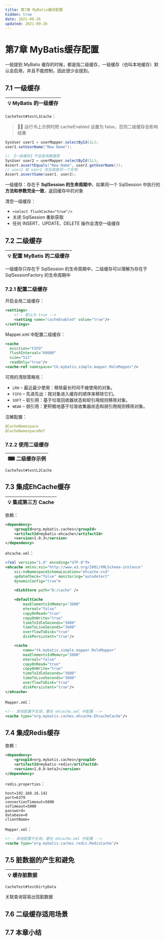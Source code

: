 ```yaml
---
title: 第7章 MyBatis缓存配置
hidden: true
date: 2021-09-26
updated: 2021-09-26
---
```


# 第7章 MyBatis缓存配置

一般提到 MyBatis 缓存的时候，都是指二级缓存，一级缓存（也叫本地缓存）默认会启用，并且不能控制，因此很少会提到。

## 7.1 一级缓存

| 💡 **MyBatis 的一级缓存** |
| ------------------------ |

`CacheTest#testL1Cache`：

>   🙋‍♂️ 运行书上示例时把 cacheEnabled 设置为 false，否则二级缓存会影响结果

```java
SysUser user1 = userMapper.selectById(1L);
user1.setUserName("New Name");

// 【一级缓存】不会查询数据库
SysUser user2 = userMapper.selectById(1L);
Assert.assertEquals("New Name", user2.getUserName());
// user2 和 user1 完全就是同一个实例
Assert.assertSame(user1, user2);
```

一级缓存：存在于 **SqlSession 的生命周期中**，如果同一个 SqlSession 中执行的**方法和参数完全一致**，返回缓存中的对象

清空一级缓存：

-   `<select flushCache="true"/>`
-   关闭 SqlSession 重新获取
-   任何 INSERT、UPDATE、DELETE 操作会清空一级缓存

## 7.2 二级缓存

| 💡 **配置 MyBatis 的二级缓存** |
| ----------------------------- |

一级缓存只存在于 SqlSession 的生命周期中，二级缓存可以理解为存在于 SqlSessionFactory 的生命周期中

### 7.2.1 配置二级缓存

开启全局二级缓存：

```xml
<settings>
    <!-- 默认为 true -->
    <setting name="cacheEnabled" value="true"/>
</settings>
```

Mapper.xml 中配置二级缓存：

```xml
<cache
  eviction="FIFO"
  flushInterval="60000"
  size="512"
  readOnly="true"/>
<cache-ref namespace="tk.mybatis.simple.mapper.RoleMapper"/>
```

可用的清除策略有：

-   `LRU` – 最近最少使用：移除最长时间不被使用的对象。
-   `FIFO` – 先进先出：按对象进入缓存的顺序来移除它们。
-   `SOFT` – 软引用：基于垃圾回收器状态和软引用规则移除对象。
-   `WEAK` – 弱引用：更积极地基于垃圾收集器状态和弱引用规则移除对象。

注解配置：

```java
@CacheNamespace
@CacheNamespaceRef
```

### 7.2.2 使用二级缓存

| ⌨ **二级缓存示例** |
| ------------------ |

`CacheTest#testL2Cache`

## 7.3 集成EhCache缓存

| 💡 **集成第三方 Cache** |
| ---------------------- |

依赖：

```xml
<dependency>
    <groupId>org.mybatis.caches</groupId>
    <artifactId>mybatis-ehcache</artifactId>
    <version>1.0.3</version>
</dependency>
```

`ehcache.xml`：

```xml
<?xml version="1.0" encoding="UTF-8"?>
<ehcache xmlns:xsi="http://www.w3.org/2001/XMLSchema-instance"
    xsi:noNamespaceSchemaLocation="ehcache.xsd"
    updateCheck="false" monitoring="autodetect"
    dynamicConfig="true">
    
    <diskStore path="D:/cache" />
            
	<defaultCache      
		maxElementsInMemory="3000"      
		eternal="false"      
		copyOnRead="true"
		copyOnWrite="true"
		timeToIdleSeconds="3600"      
		timeToLiveSeconds="3600"      
		overflowToDisk="true"      
		diskPersistent="true"/> 

	<cache      
		name="tk.mybatis.simple.mapper.RoleMapper"
		maxElementsInMemory="3000"      
		eternal="false"      
		copyOnRead="true"
		copyOnWrite="true"
		timeToIdleSeconds="3600"      
		timeToLiveSeconds="3600"      
		overflowToDisk="true"      
		diskPersistent="true"/> 
</ehcache>
```

`Mapper.xml`：

```xml
<!-- 其他配置不生效，要在 ehcache.xml 中配置 -->
<cache type="org.mybatis.caches.ehcache.EhcacheCache"/>
```

## 7.4 集成Redis缓存

依赖：

```xml
<dependency>
    <groupId>org.mybatis.caches</groupId>
    <artifactId>mybatis-redis</artifactId>
    <version>1.0.0-beta2</version>
</dependency>
```

`redis.properties`：

```properties
host=192.168.16.142
port=6379
connectionTimeout=5000
soTimeout=5000
password=
database=0
clientName=
```

`Mapper.xml`：

```xml
<!-- 其他配置不生效，要在 ehcache.xml 中配置 -->
<cache type="org.mybatis.caches.redis.RedisCache"/>
```

## 7.5 脏数据的产生和避免

| 💡 **缓存脏数据** |
| ---------------- |

`CacheTest#testDirtyData`

关联查询容易出现脏数据

## 7.6 二级缓存适用场景

## 7.7 本章小结
